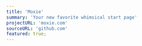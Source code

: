 ```yaml
---
title: 'Moxie'
summary: 'Your new favorite whimsical start page'
projectURL: 'moxie.com'
sourceURL: 'github.com'
featured: true;
---
```


